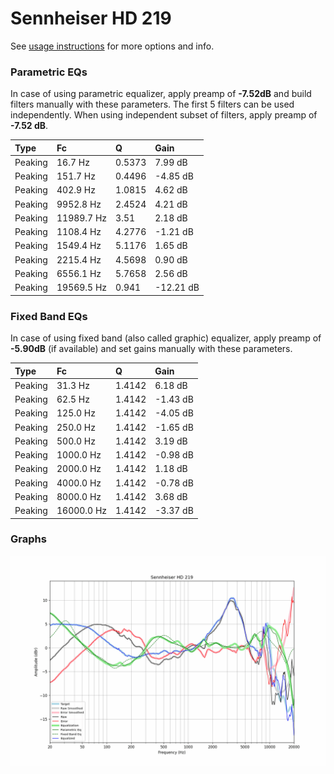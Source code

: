 # Sennheiser HD 219
See [usage instructions](https://github.com/jaakkopasanen/AutoEq#usage) for more options and info.

### Parametric EQs
In case of using parametric equalizer, apply preamp of **-7.52dB** and build filters manually
with these parameters. The first 5 filters can be used independently.
When using independent subset of filters, apply preamp of **-7.52 dB**.

| Type    | Fc         |      Q | Gain      |
|:--------|:-----------|:-------|:----------|
| Peaking | 16.7 Hz    | 0.5373 | 7.99 dB   |
| Peaking | 151.7 Hz   | 0.4496 | -4.85 dB  |
| Peaking | 402.9 Hz   | 1.0815 | 4.62 dB   |
| Peaking | 9952.8 Hz  | 2.4524 | 4.21 dB   |
| Peaking | 11989.7 Hz | 3.51   | 2.18 dB   |
| Peaking | 1108.4 Hz  | 4.2776 | -1.21 dB  |
| Peaking | 1549.4 Hz  | 5.1176 | 1.65 dB   |
| Peaking | 2215.4 Hz  | 4.5698 | 0.90 dB   |
| Peaking | 6556.1 Hz  | 5.7658 | 2.56 dB   |
| Peaking | 19569.5 Hz | 0.941  | -12.21 dB |

### Fixed Band EQs
In case of using fixed band (also called graphic) equalizer, apply preamp of **-5.90dB**
(if available) and set gains manually with these parameters.

| Type    | Fc         |      Q | Gain     |
|:--------|:-----------|:-------|:---------|
| Peaking | 31.3 Hz    | 1.4142 | 6.18 dB  |
| Peaking | 62.5 Hz    | 1.4142 | -1.43 dB |
| Peaking | 125.0 Hz   | 1.4142 | -4.05 dB |
| Peaking | 250.0 Hz   | 1.4142 | -1.65 dB |
| Peaking | 500.0 Hz   | 1.4142 | 3.19 dB  |
| Peaking | 1000.0 Hz  | 1.4142 | -0.98 dB |
| Peaking | 2000.0 Hz  | 1.4142 | 1.18 dB  |
| Peaking | 4000.0 Hz  | 1.4142 | -0.78 dB |
| Peaking | 8000.0 Hz  | 1.4142 | 3.68 dB  |
| Peaking | 16000.0 Hz | 1.4142 | -3.37 dB |

### Graphs
![](./Sennheiser%20HD%20219.png)